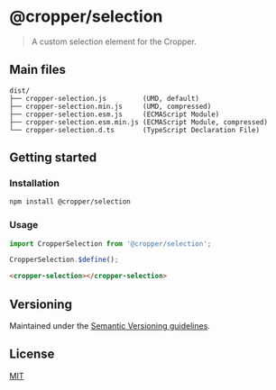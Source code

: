 # @cropper/selection

> A custom selection element for the Cropper.

## Main files

```text
dist/
├── cropper-selection.js         (UMD, default)
├── cropper-selection.min.js     (UMD, compressed)
├── cropper-selection.esm.js     (ECMAScript Module)
├── cropper-selection.esm.min.js (ECMAScript Module, compressed)
└── cropper-selection.d.ts       (TypeScript Declaration File)
```

## Getting started

### Installation

```sh
npm install @cropper/selection
```

### Usage

```js
import CropperSelection from '@cropper/selection';

CropperSelection.$define();
```

```html
<cropper-selection></cropper-selection>
```

## Versioning

Maintained under the [Semantic Versioning guidelines](https://semver.org).

## License

[MIT](https://opensource.org/licenses/MIT)
